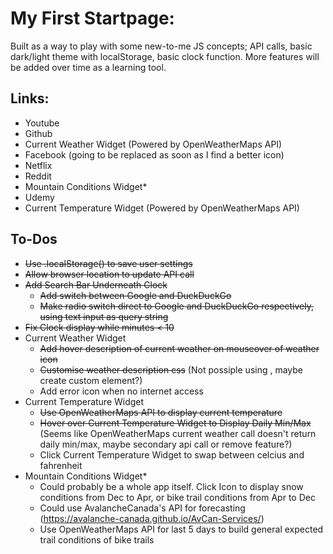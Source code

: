 # My First Startpage:

Built as a way to play with some new-to-me JS concepts; API calls, basic dark/light theme with localStorage, basic clock function. More features will be added over time as a learning tool.

## Links:

 - Youtube
 - Github
 - Current Weather Widget (Powered by OpenWeatherMaps API)
 - Facebook (going to be replaced as soon as I find a better icon)
 - Netflix
 - Reddit
 - Mountain Conditions Widget*
 - Udemy
 - Current Temperature Widget (Powered by OpenWeatherMaps API)

## To-Dos

 - ~~Use .localStorage() to save user settings~~
 - ~~Allow browser location to update API call~~
 - ~~Add Search Bar Underneath Clock~~
	- ~~Add switch between Google and DuckDuckGo~~
	- ~~Make radio switch direct to Google and DuckDuckGo respectively, using text input as query string~~
 - ~~Fix Clock display while minutes < 10~~
 - Current Weather Widget
 	- ~~Add hover description of current weather on mouseover of weather icon~~
	- ~~Customise weather description css~~ (Not possiple using <span>, maybe create custom element?)
	- Add error icon when no internet access
 - Current Temperature Widget
	- ~~Use OpenWeatherMaps API to display current temperature~~
	- ~~Hover over Current Temperature Widget to Display Daily Min/Max~~ (Seems like OpenWeatherMaps current weather call doesn't return daily min/max, maybe secondary api call or remove feature?)
	- Click Current Temperature Widget to swap between celcius and fahrenheit 
 - Mountain Conditions Widget*
	- Could probably be a whole app itself. Click Icon to display snow conditions from Dec to Apr, or bike trail conditions from Apr to Dec
	- Could use AvalancheCanada's API for forecasting (https://avalanche-canada.github.io/AvCan-Services/)
	- Use OpenWeatherMaps API for last 5 days to build general expected trail conditions of bike trails



